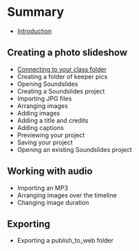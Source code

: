 # Summary

* [Introduction](README.md)

## Creating a photo slideshow
* [Connecting to your class folder](connecting-to-your-class-folder.md)
* Creating a folder of keeper pics
* Opening Soundslides
* Creating a Soundslides project
* Importing JPG files
* Arranging images
* Adding images
* Adding a title and credits
* Adding captions
* Previewing your project
* Saving your project
* Opening an existing Soundslides project

## Working with audio
* Importing an MP3
* Arranging images over the timeline
* Changing image duration

## Exporting
* Exporting a publish\_to\_web folder

